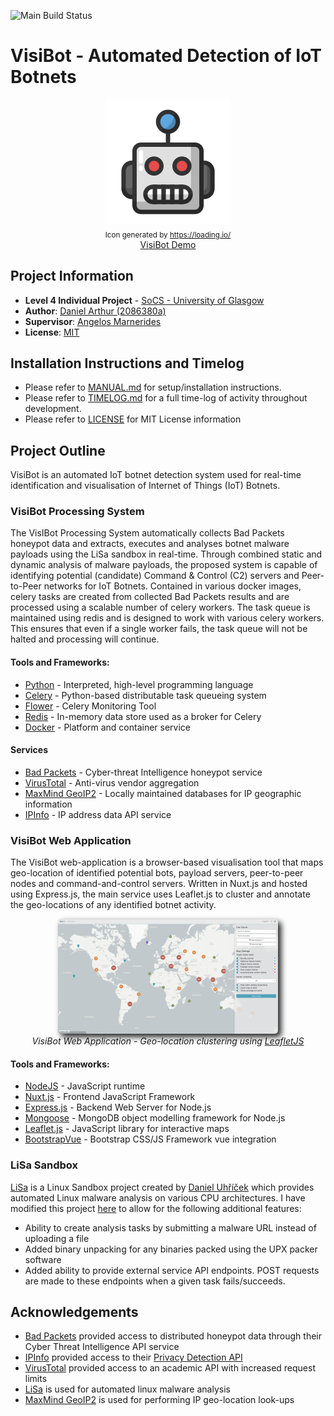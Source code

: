 ![Main Build Status](https://travis-ci.com/denBot/VisIBoT.svg?token=pMfMcyEQzGJGFRQDBST5&branch=main)

# VisiBot - Automated Detection of IoT Botnets

<p align="center">
    <img src="src/webapp/frontend/static/favicon.svg" />
    </br>
    <sub>Icon generated by <a href="https://loading.io/">https://loading.io/</a></sub>
    </br>
    <a href="https://visibot.noot.tech/">VisiBot Demo</a>
</p>


## Project Information
- **Level 4 Individual Project** - [SoCS - University of Glasgow](https://www.gla.ac.uk/schools/computing/)
- **Author**: [Daniel Arthur (2086380a)](mailto:2086380a@student.gla.ac.uk)
- **Supervisor**: [Angelos Marnerides](mailto:angelos.marnerides@glasgow.ac.uk)
- **License**: [MIT](https://opensource.org/licenses/MIT)


## Installation Instructions and Timelog
- Please refer to [MANUAL.md](/MANUAL.md) for setup/installation instructions.
- Please refer to [TIMELOG.md](/TIMELOG.md) for a full time-log of activity throughout development.
- Please refer to [LICENSE](/LICENSE) for MIT License information


## Project Outline

VisiBot is an automated IoT botnet detection system used for real-time identification  and visualisation of Internet of Things (IoT) Botnets.


### VisiBot Processing System

The VisIBot Processing System automatically collects Bad Packets honeypot data and extracts, executes and analyses botnet malware payloads using the LiSa sandbox in real-time. Through combined static and dynamic analysis of malware payloads, the proposed system is capable of identifying potential (candidate) Command & Control (C2) servers and Peer-to-Peer networks for IoT Botnets. Contained in various docker images, celery tasks are created from collected Bad Packets results and are processed using a scalable number of celery workers. The task queue is maintained using redis and is designed to work with various celery workers. This ensures that even if a single worker fails, the task queue will not be halted and processing will continue.

#### Tools and Frameworks:
- [Python](https://www.python.org/) - Interpreted, high-level programming language
- [Celery](https://docs.celeryproject.org/en/stable/getting-started/introduction.html) - Python-based distributable task queueing system
- [Flower](https://flower.readthedocs.io/en/latest/) - Celery Monitoring Tool
- [Redis](https://redis.io/) - In-memory data store used as a broker for Celery
- [Docker](https://www.docker.com/) - Platform and container service

#### Services
- [Bad Packets](https://badpackets.net/) - Cyber-threat Intelligence honeypot service
- [VirusTotal](https://www.virustotal.com/) - Anti-virus vendor aggregation
- [MaxMind GeoIP2](https://www.maxmind.com/en/geoip2-databases) - Locally maintained databases for IP geographic information
- [IPInfo](https://ipinfo.io/) - IP address data API service

### VisiBot Web Application

The VisiBot web-application is a browser-based visualisation tool that maps geo-location of identified potential bots, payload servers, peer-to-peer nodes and command-and-control servers. Written in Nuxt.js and hosted using Express.js, the main service uses Leaflet.js to cluster and annotate the geo-locations of any identified botnet activity.

<div style="text-align:center">
    <img style="width: 70%; filter: drop-shadow(5px 5px 5px #222); border-radius: 5px;" src="dissertation/images/visibot_screenshot_cluster.png" />
    </br>
    <span><i>VisiBot Web Application - Geo-location clustering using <a href="https://leafletjs.com/">LeafletJS</a></i></span>
</div>

#### Tools and Frameworks:
- [NodeJS](https://nodejs.org/en/) - JavaScript runtime
- [Nuxt.js](https://nuxtjs.org/) - Frontend JavaScript Framework
- [Express.js](https://expressjs.com/) - Backend Web Server for Node.js
- [Mongoose](https://mongoosejs.com/docs/) - MongoDB object modelling framework for Node.js
- [Leaflet.js](https://leafletjs.com/) - JavaScript library for interactive maps
- [BootstrapVue](https://bootstrap-vue.org/) - Bootstrap CSS/JS Framework vue integration

### LiSa Sandbox
[LiSa](https://github.com/danieluhricek/LiSa) is a Linux Sandbox project created by [Daniel Uhříček](https://github.com/danieluhricek) which provides automated Linux malware analysis on various CPU architectures. I have modified this project [here](https://github.com/denBot/LiSa) to allow for the following additional features:
- Ability to create analysis tasks by submitting a malware URL instead of uploading a file
- Added binary unpacking for any binaries packed using the UPX packer software
- Added ability to provide external service API endpoints. POST requests are made to these endpoints when a given task fails/succeeds.

## Acknowledgements
- [Bad Packets](https://badpackets.net/) provided access to distributed honeypot data through their Cyber Threat Intelligence API service
- [IPInfo](https://ipinfo.io/) provided access to their [Privacy Detection API](https://ipinfo.io/proxy-vpn-detection-api)
- [VirusTotal](https://www.virustotal.com/gui/) provided access to an academic API with increased request limits
- [LiSa](https://github.com/danieluhricek/LiSa) is used for automated linux malware analysis
- [MaxMind GeoIP2](https://www.maxmind.com/en/home) is used for performing IP geo-location look-ups
